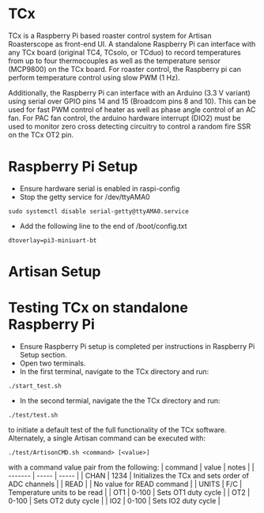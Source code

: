 # TCx
TCx is a Raspberry Pi based roaster control system for Artisan Roasterscope
as front-end UI. A standalone Raspberry Pi can interface with any TCx board 
(original TC4, TCsolo, or TCduo) to record temperatures from up to four
thermocouples as well as the temperature sensor (MCP9800) on the TCx board. 
For roaster control, the Raspberry pi can perform temperature control using
slow PWM (1 Hz).

Additionally, the Raspberry Pi can interface with an Arduino (3.3 V variant)
using serial over GPIO pins 14 and 15 (Broadcom pins 8 and 10). This can be
used for fast PWM control of heater as well as phase angle control of an AC
fan. For PAC fan control, the arduino hardware interrupt (DIO2) must be used to
monitor zero cross detecting circuitry to control a random fire SSR on the TCx
OT2 pin.

# Raspberry Pi Setup
- Ensure hardware serial is enabled in raspi-config
- Stop the getty service for /dev/ttyAMA0
```
sudo systemctl disable serial-getty@ttyAMA0.service
```
- Add the following line to the end of /boot/config.txt
```
dtoverlay=pi3-miniuart-bt
```

# Artisan Setup

# Testing TCx on standalone Raspberry Pi
- Ensure Raspberry Pi setup is completed per instructions in Raspberry Pi Setup
  section.
- Open two terminals.
- In the first terminal, navigate to the TCx directory and run:
```
./start_test.sh
```
- In the second termial, navigate the the TCx directory and run:
```
./test/test.sh
```
to initiate a default test of the full functionality of the TCx software.
Alternately, a single Artisan command can be executed with:
```
./test/ArtisonCMD.sh <command> [<value>]
```
with a command value pair from the following:
| command | value | notes |
| ------- | ----- | ----- |
| CHAN    | 1234  | Initializes the TCx and sets order of ADC channels |
| READ    |       | No value for READ command |
| UNITS   | F/C   | Temperature units to be read |
| OT1     | 0-100 | Sets OT1 duty cycle |
| OT2     | 0-100 | Sets OT2 duty cycle |
| IO2     | 0-100 | Sets IO2 duty cycle | 

